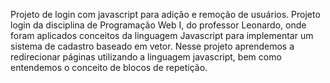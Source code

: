 
Projeto de login com javascript para adição e remoção de
usuários.
Projeto login da disciplina de Programação Web I, do professor Leonardo, onde foram aplicados conceitos da linguagem Javascript para implementar um sistema de cadastro baseado em vetor.
Nesse projeto aprendemos a redirecionar páginas utilizando a linguagem javascript, bem como entendemos o conceito de blocos de repetição.